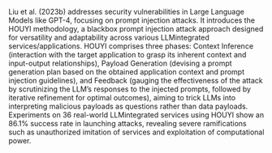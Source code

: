 Liu et al. (2023b) addresses security vulnerabilities in Large Language Models like GPT-4, focusing on prompt injection attacks. It introduces the HOUYI methodology, a blackbox prompt injection attack approach designed for versatility and adaptability across various LLMintegrated services/applications. HOUYI comprises three phases: Context Inference (interaction with the target application to grasp its inherent context and input-output relationships), Payload Generation (devising a prompt generation plan based on the obtained application context and prompt injection guidelines), and Feedback (gauging the effectiveness of the attack by scrutinizing the LLM’s responses to the injected prompts, followed by iterative refinement for optimal outcomes), aiming to trick LLMs into interpreting malicious payloads as questions rather than data payloads. Experiments on 36 real-world LLMintegrated services using HOUYI show an 86.1% success rate in launching attacks, revealing severe ramifications such as unauthorized imitation of services and exploitation of computational power.
